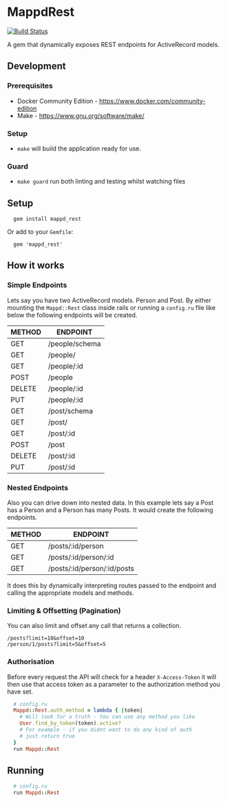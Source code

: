 # MappdRest

[![Build Status](https://travis-ci.org/dan-watson/mappd_rest.svg?branch=master)](https://travis-ci.org/dan-watson/mappd_rest)

A gem that dynamically exposes REST endpoints for ActiveRecord models.

## Development

### Prerequisites

* Docker Community Edition - https://www.docker.com/community-edition
* Make - https://www.gnu.org/software/make/

### Setup

* `make` will build the application ready for use.

### Guard

* `make guard` run both linting and testing whilst watching files

## Setup

```
  gem install mappd_rest
```

Or add to your `Gemfile`:

```
  gem 'mappd_rest'
```

## How it works

### Simple Endpoints

Lets say you have two ActiveRecord models. Person and Post. By either mounting the `Mappd::Rest` class inside rails or running a `config.ru` file like below the following endpoints will be created.

| METHOD | ENDPOINT |
| --- | --- |
| GET | /people/schema |
| GET | /people/ |
| GET | /people/:id |
| POST | /people |
| DELETE | /people/:id |
| PUT | /people/:id |
| GET | /post/schema |
| GET | /post/ |
| GET | /post/:id |
| POST | /post |
| DELETE | /post/:id |
| PUT | /post/:id |

### Nested Endpoints

Also you can drive down into nested data. In this example lets say a Post has a Person and a Person has many Posts. It would create the following endpoints.


| METHOD | ENDPOINT |
| --- | --- |
| GET | /posts/:id/person |
| GET | /posts/:id/person/:id |
| GET | /posts/:id/person/:id/posts |

It does this by dynamically interpreting routes passed to the endpoint and calling the appropriate models and methods.

### Limiting & Offsetting (Pagination)
You can also limit and offset any call that returns a collection.

`/posts?limit=10&offset=10`  
`/person/1/posts?limit=5&offset=5`

### Authorisation

Before every request the API will check for a header `X-Access-Token` 
it will then use that access token as a parameter to the authorization method you have set.

```ruby
  # config.ru
  Mappd::Rest.auth_method = lambda { |token|
    # Will look for a truth - You can use any method you like
    User.find_by_token(token).active?
    # For example - if you didnt want to do any kind of auth
    # just return true
  }
  run Mappd::Rest
```
## Running

```ruby
  # config.ru
  run Mappd::Rest
```
